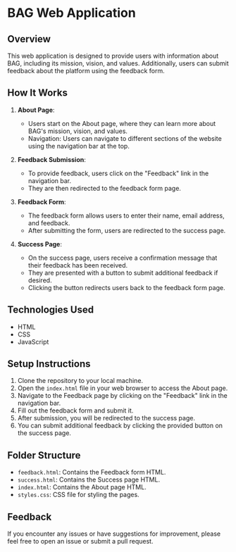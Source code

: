 # BAG Web Application

## Overview

This web application is designed to provide users with information about BAG, including its mission, vision, and values. Additionally, users can submit feedback about the platform using the feedback form.

## How It Works

1. **About Page**:

   - Users start on the About page, where they can learn more about BAG's mission, vision, and values.
   - Navigation: Users can navigate to different sections of the website using the navigation bar at the top.

2. **Feedback Submission**:

   - To provide feedback, users click on the "Feedback" link in the navigation bar.
   - They are then redirected to the feedback form page.

3. **Feedback Form**:

   - The feedback form allows users to enter their name, email address, and feedback.
   - After submitting the form, users are redirected to the success page.

4. **Success Page**:
   - On the success page, users receive a confirmation message that their feedback has been received.
   - They are presented with a button to submit additional feedback if desired.
   - Clicking the button redirects users back to the feedback form page.

## Technologies Used

- HTML
- CSS
- JavaScript

## Setup Instructions

1. Clone the repository to your local machine.
2. Open the `index.html` file in your web browser to access the About page.
3. Navigate to the Feedback page by clicking on the "Feedback" link in the navigation bar.
4. Fill out the feedback form and submit it.
5. After submission, you will be redirected to the success page.
6. You can submit additional feedback by clicking the provided button on the success page.

## Folder Structure


- `feedback.html`: Contains the Feedback form HTML.
- `success.html`: Contains the Success page HTML.
- `index.html`: Contains the About page HTML.
- `styles.css`: CSS file for styling the pages.

## Feedback

If you encounter any issues or have suggestions for improvement, please feel free to open an issue or submit a pull request.
